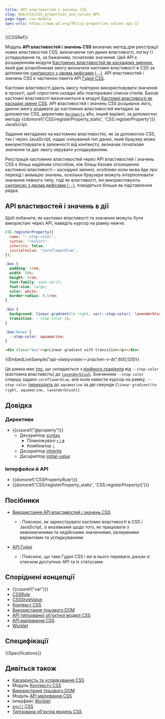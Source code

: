 ```yaml
---
title: API властивостей і значень CSS
slug: Web/CSS/CSS_properties_and_values_API
page-type: css-module
spec-urls: https://www.w3.org/TR/css-properties-values-api-1/
---
```


{{CSSRef}}

Модуль **API властивостей і значень CSS** визначає метод для реєстрації нових властивостей CSS, визначаючи тип даних властивості, логіку її успадкування та, за бажанням, початкове значення.
Цей API є розширенням модуля [Кастомних властивостей як каскадних змінних](/uk/docs/Web/CSS/CSS_cascading_variables), який дає розробникам змогу визначати кастомні властивості в CSS за допомогою [синтаксису з двома дефісами (`--`)](/uk/docs/Web/CSS/--*).
API властивостей і значень CSS є частиною пакета API [Гудіні CSS](/uk/docs/Web/CSS/CSS_Houdini).

Кастомні властивості дають змогу повторно використовувати значення в проєкті, щоб спростити складні або повторювані списки стилів.
Базові кастомні властивості визначаються в модулі [Кастомні властивості як каскадні змінні CSS](/uk/docs/Web/CSS/CSS_cascading_variables).
API властивостей і значень CSS розширює його, даючи змогу додавати до кастомних властивостей метадані за допомогою CSS, директиви [`@property`](/uk/docs/Web/CSS/@property) або, інший варіант, за допомогою методу {{domxref('CSS/registerProperty_static', 'CSS.registerProperty')}} JavaScript.

Задання метаданих на кастомних властивостях, як за допомогою CSS, так і через JavaScript, надає очікуваний тип даних, який браузер може використовувати в залежності від контексту, визначає початкове значення та дає змогу керувати успадкуванням.

Реєстрація кастомних властивостей через API властивостей і значень CSS є більш надійним способом, ніж більш базове оголошення кастомної властивості – каскадної змінної, особливо коли мова йде про перехід і анімацію значень, оскільки браузери можуть інтерполювати значення певного типу, тоді як властивості, які використовують [синтаксис з двома дефісами (`--`)](/uk/docs/Web/CSS/--*), поводяться більше як підставлення рядка.

## API властивостей і значень в дії

Щоб побачити, як кастомні властивості та значення можуть бути використані через API, наведіть курсор на рамку нижче.

```js hidden
CSS.registerProperty({
  name: "--stop-color",
  syntax: "<color>",
  inherits: false,
  initialValue: "cornflowerblue",
});
```

```css hidden
.box {
  padding: 1rem;
  width: 90%;
  height: 4rem;
  font-family: sans-serif;
  font-size: large;
  color: white;
  border-radius: 0.5rem;
}

.box {
  background: linear-gradient(to right, var(--stop-color), lavenderblush);
  transition: --stop-color 2s;
}

.box:hover {
  --stop-color: aquamarine;
}
```

```html hidden
<div class="box"><p>Linear gradient with transition</p></div>
```

{{EmbedLiveSample("api-vlastyvostei-i-znachen-v-dii",600,120)}}

Ця рамка має [тло](/uk/docs/Web/CSS/background), що складається з [лінійного градієнта](/uk/docs/Web/CSS/gradient/linear-gradient) від `--stop-color` (кастомна властивість) до [`lavenderblush`](/uk/docs/Web/CSS/named-color).
Значенням `--stop-color` спершу задано `cornflowerblue`, але коли навести курсор на рамку, `--stop-color` [переходить](/uk/docs/Web/CSS/transition) до `aquamarine` за дві секунди (`linear-gradient(to right, aquamarine, lavenderblush)`).

## Довідка

### Директиви

- {{cssxref("@property")}}
  - Дескриптор [syntax](/uk/docs/Web/CSS/@property#deskryptory)
    - Помножувачі [`+` і `#`](/uk/docs/Web/CSS/@property#deskryptory)
    - Комбінатор [`|`](/uk/docs/Web/CSS/@property#deskryptory)
  - Дескриптор [inherits](/uk/docs/Web/CSS/@property#deskryptory)
  - Дескриптор [initial-value](/uk/docs/Web/CSS/@property#deskryptory)

### Інтерфейси й API

- {{domxref('CSSPropertyRule')}}
- {{domxref('CSS/registerProperty_static', 'CSS.registerProperty()')}}

## Посібники

- [Використання API властивостей і значень CSS](/uk/docs/Web/API/CSS_Properties_and_Values_API/guide)

  - : Пояснює, як зареєструвати кастомні властивості в CSS і JavaScript, зі вказівками щодо того, як працювати з невизначеними та недійсними значеннями, резервними варіантами та успадкуванням.

- [API Гудіні](/uk/docs/Web/API/Houdini_APIs)
  - : Пояснює, що таке Гудіні CSS і які в нього переваги, разом зі списком доступних API та їх статусами.

## Споріднені концепції

- {{cssxref("var")}}
- [CSSRule](/uk/docs/Web/API/CSSRule)
- [CSSStyleValue](/uk/docs/Web/API/CSSStyleValue)
- [Контекст CSS](/uk/docs/Web/CSS/CSS_scoping)
- [Використання тіньового DOM](/uk/docs/Web/API/Web_components/Using_shadow_DOM)
- [API типізованої об'єктної моделі CSS](/uk/docs/Web/API/CSS_Typed_OM_API)
- [API малювання CSS](/uk/docs/Web/API/CSS_Painting_API)
- [Worklet](/uk/docs/Web/API/Worklet)

## Специфікації

{{Specifications}}

## Дивіться також

- [Каскадність та успадкування CSS](/uk/docs/Web/CSS/CSS_cascade)
- Модуль [Контексту CSS](/uk/docs/Web/CSS/CSS_scoping)
- [Використання тіньового DOM](/uk/docs/Web/API/Web_components/Using_shadow_DOM)
- Модуль [API малювання CSS](/uk/docs/Web/API/CSS_Painting_API)
- Інтерфейс [Worklet](/uk/docs/Web/API/Worklet)
- [`env()` CSS](/uk/docs/Web/CSS/env)
- [Типізована об'єктна модель CSS](/uk/docs/Web/API/CSS_Typed_OM_API)
